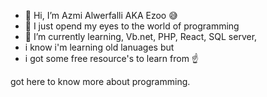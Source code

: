 - 👋 Hi, I’m Azmi Alwerfalli AKA Ezoo 😅
- 👀 I just opend my eyes to the world of programming
- 🌱 I’m currently learning, Vb.net, PHP, React, SQL server,
-  i know i'm learning old lanuages but 
-  i got some free resource's to learn from ☝️


 got here to know more about programming.
